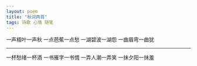 ```yaml
---
layout: poem
title: "秋词两首"
tags: 诗歌 心情 随笔
---
```


一声梧叶一声秋一点芭蕉一点愁一湖碧波一湖怨一曲眉弯一曲犹

---
一杯愁绪一杯酒一书雁字一书惆一弄人潮一弄笑一抹夕阳一抹羞